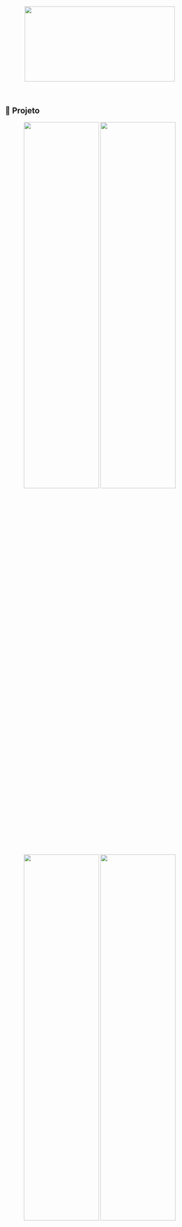 <h1 align="center">
    <img alt="" title="RentX" width=400px height=200px src="https://user-images.githubusercontent.com/74629427/156655359-808bf943-0e5f-4a27-b15c-e50c0914a3dd.jpeg" />
</h1>



<br>

## 📱 Projeto

<p align="center">
  <img alt=""  width=200px height=50% src="https://user-images.githubusercontent.com/74629427/156650561-f49aa52f-1823-4d17-abd3-dc3e308b1fe9.jpeg" />
   <img alt=""  width=200px height=50% src="https://user-images.githubusercontent.com/74629427/156650573-a3572d5a-bd64-4810-b27c-f3ff1e8e27fd.jpeg" />
  <img alt=""  width=200px height=50% src="https://user-images.githubusercontent.com/74629427/156650567-4cf52caf-d2f4-4923-b837-69d4df15092a.jpeg" />
   <img alt=""  width=200px height=50% src="https://user-images.githubusercontent.com/74629427/156657603-65c6b141-51f8-48e7-b7a7-2f9736239944.jpeg" />
   <img alt=""  width=200px height=50% src="https://user-images.githubusercontent.com/74629427/156657616-ee40530d-13bf-40ff-9291-94eeb4bc0ee2.jpeg" />


  ## 🧐 Sobre <a name = "about"></a>

É um aplicativo de aluguel de carros, onde permite selecionar alguns carros, datas e efetuar o agendamento do carro escolhido.

### Pré Requisitos

- Acesso a Internet
- VSCode
- React Native - CLI



</p>

---



## 🧪 Tecnologias

Este projeto foi desenvolvido utilizando as seguintes tecnologias:

- [React Native](https://reactnative.dev/)
- [Styled Components](https://styled-components.com/)
- [TypeScript](https://www.typescriptlang.org/)
- [React Navigation](https://reactnavigation.org/)
- [Lottie](https://lottiefiles.com/)
- [React Native Calendars](https://github.com/wix/react-native-calendars)
- [Google Fonts](https://fonts.google.com/)
- [Axios](https://github.com/axios/axios)
- [JSON Server](https://www.npmjs.com/package/json-server)

## 🚀 Getting started

Clone o projeto e entre dentro dele

```bash
$ git clone https://github.com/SchirmannDev/rentx01.git && cd rentx01
```
Instale as dependências necessárias

```
yarn (ou npm i)
```

<div align="center">
  <p>Desenvolvido por Cintia Schirmann</p>

  [![Linkedin Badge](https://img.shields.io/badge/-Cintia%20Schirmann-6633cc?style=flat-square&logo=Linkedin&logoColor=white&link=https://www.linkedin.com/in/rodrigo-gon%C3%A7alves-santana/)](https://www.linkedin.com/in/schirmann/)
</div>
